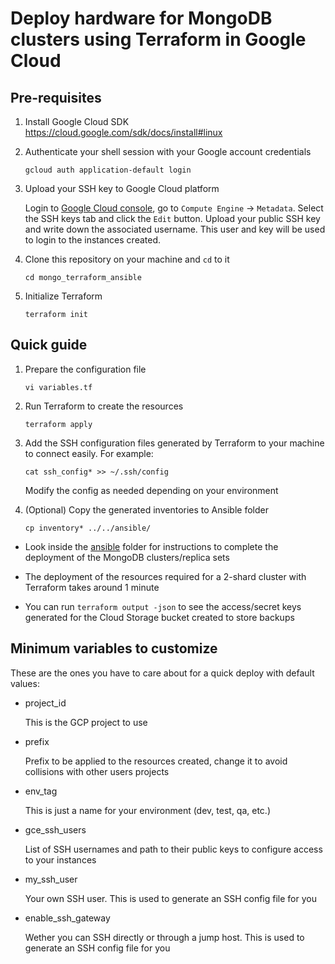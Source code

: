# Deploy hardware for MongoDB clusters using Terraform in Google Cloud

## Pre-requisites

1. Install Google Cloud SDK https://cloud.google.com/sdk/docs/install#linux
2. Authenticate your shell session with your Google account credentials

    ```
    gcloud auth application-default login
    ``` 

3. Upload your SSH key to Google Cloud platform
   
    Login to [Google Cloud console](console.cloud.google.com), go to `Compute Engine` -> `Metadata`. Select the SSH keys tab and click the `Edit` button. Upload your public SSH key and write down the associated username. This user and key will be used to login to the instances created.

4. Clone this repository on your machine and `cd` to it

    ```
    cd mongo_terraform_ansible
    ```

5. Initialize Terraform 

    ```
    terraform init
    ```

## Quick guide

1. Prepare the configuration file

    ```
    vi variables.tf
    ```

2. Run Terraform to create the resources

    ```
    terraform apply
    ``` 

3. Add the SSH configuration files generated by Terraform to your machine to connect easily. For example: 

    ```
    cat ssh_config* >> ~/.ssh/config
    ```

    Modify the config as needed depending on your environment

4. (Optional) Copy the generated inventories to Ansible folder
    ```
    cp inventory* ../../ansible/
    ```

- Look inside the [ansible](../../ansible) folder for instructions to complete the deployment of the MongoDB clusters/replica sets

- The deployment of the resources required for a 2-shard cluster with Terraform takes around 1 minute

- You can run `terraform output -json` to see the access/secret keys generated for the Cloud Storage bucket created to store backups

## Minimum variables to customize

These are the ones you have to care about for a quick deploy with default values:

- project_id

    This is the GCP project to use 

- prefix
 
    Prefix to be applied to the resources created, change it to avoid collisions with other users projects

- env_tag

    This is just a name for your environment (dev, test, qa, etc.)

- gce_ssh_users

    List of SSH usernames and path to their public keys to configure access to your instances

- my_ssh_user

    Your own SSH user. This is used to generate an SSH config file for you

- enable_ssh_gateway

    Wether you can SSH directly or through a jump host. This is used to generate an SSH config file for you
